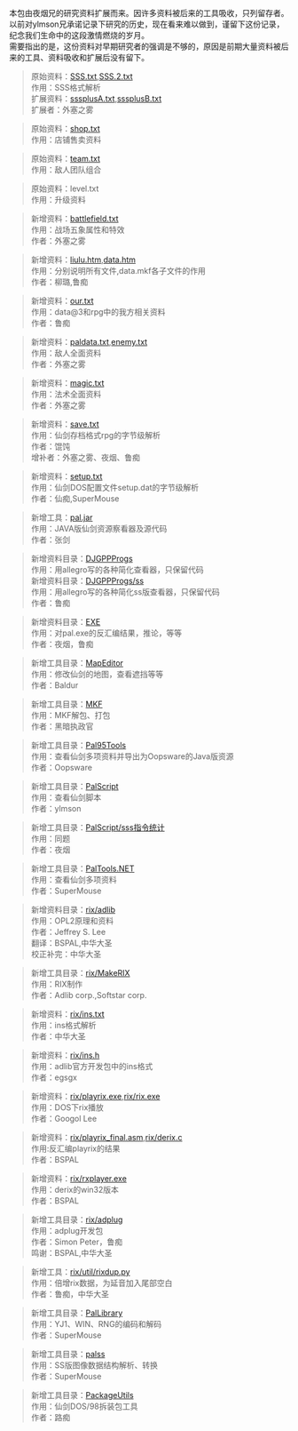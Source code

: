 本包由夜烟兄的研究资料扩展而来。因许多资料被后来的工具吸收，只列留存者。  
以前对ylmson兄承诺记录下研究的历史，现在看来难以做到，谨留下这份记录，纪念我们生命中的这段激情燃烧的岁月。  
需要指出的是，这份资料对早期研究者的强调是不够的，原因是前期大量资料被后来的工具、资料吸收和扩展后没有留下。

>原始资料：[SSS.txt](SSS.txt),[SSS.2.txt](./SSS.2.txt)  
>作用：SSS格式解析  
>扩展资料：[sssplusA.txt](sssplusA.txt),[sssplusB.txt](sssplusB.txt)  
>扩展者：外塞之雾

>原始资料：[shop.txt](shop.txt)  
>作用：店铺售卖资料

>原始资料：[team.txt](team.txt)  
>作用：敌人团队组合

>原始资料：[]()level.txt  
>作用：升级资料

>新增资料：[battlefield.txt](battlefield.txt)  
>作用：战场五象属性和特效  
>作者：外塞之雾

>新增资料：[liulu.htm](liulu.htm),[data.htm](data.htm)  
>作用：分别说明所有文件,data.mkf各子文件的作用  
>作者：柳璐,鲁痴

>新增资料：[our.txt](our.txt)  
>作用：data@3和rpg中的我方相关资料  
>作者：鲁痴

>新增资料：[paldata.txt](paldata.txt),[enemy.txt](enemy.txt)  
>作用：敌人全面资料  
>作者：外塞之雾

>新增资料：[magic.txt](magic.txt)  
>作用：法术全面资料  
>作者：外塞之雾

>新增资料：[save.txt](save.txt)  
>作用：仙剑存档格式rpg的字节级解析  
>作者：馄饨  
>增补者：外塞之雾、夜烟、鲁痴

>新增资料：[setup.txt](setup.txt)  
>作用：仙剑DOS配置文件setup.dat的字节级解析  
>作者：仙痴,SuperMouse

>新增工具：[pal.jar](pal.jar)  
>作用：JAVA版仙剑资源察看器及源代码  
>作者：张剑

>新增资料目录：[DJGPPProgs](DJGPPProgs)  
>作用：用allegro写的各种简化查看器，只保留代码  
>新增资料目录：[DJGPPProgs/ss](DJGPPProgs/ss)  
>作用：用allegro写的各种简化ss版查看器，只保留代码  
>作者：鲁痴

>新增资料目录：[EXE](EXE)  
>作用：对pal.exe的反汇编结果，推论，等等  
>作者：夜烟，鲁痴

>新增工具目录：[MapEditor](MapEditor)  
>作用：修改仙剑的地图，查看遮挡等等  
>作者：Baldur

>新增工具目录：[MKF](MKF)  
>作用：MKF解包、打包  
>作者：黑暗执政官

>新增工具目录：[Pal95Tools](Pal95Tools)  
>作用：查看仙剑多项资料并导出为Oopsware的Java版资源  
>作者：Oopsware

>新增工具目录：[PalScript](PalScript)  
>作用：查看仙剑脚本  
>作者：ylmson

>新增工具目录：[PalScript/sss指令统计](PalScript/sss指令统计)  
>作用：同题  
>作者：夜烟

>新增工具目录：[PalTools.NET](PalTools.NET)  
>作用：查看仙剑多项资料  
>作者：SuperMouse

>新增资料目录：[rix/adlib](rix/adlib)  
>作用：OPL2原理和资料  
>作者：Jeffrey S. Lee  
>翻译：BSPAL,中华大圣  
>校正补完：中华大圣

>新增工具目录：[rix/MakeRIX](rix/MakeRIX)  
>作用：RIX制作  
>作者：Adlib corp.,Softstar corp.

>新增资料：[rix/ins.txt](rix/ins.txt)  
>作用：ins格式解析  
>作者：中华大圣

>新增资料：[rix/ins.h](rix/ins.h)  
>作用：adlib官方开发包中的ins格式  
>作者：egsgx

>新增资料：[rix/playrix.exe](rix/playrix.exe),[rix/rix.exe](rix/rix.exe)  
>作用：DOS下rix播放  
>作者：Googol Lee

>新增资料：[rix/playrix_final.asm](rix/playrix_final.asm),[rix/derix.c](rix/derix.c)  
>作用:反汇编playrix的结果  
>作者：BSPAL

>新增资料：[rix/rxplayer.exe](rix/rxplayer.exe)  
>作用：derix的win32版本  
>作者：BSPAL

>新增工具目录：[rix/adplug](rix/adplug)  
>作用：adplug开发包  
>作者：Simon Peter，鲁痴  
>鸣谢：BSPAL,中华大圣

>新增工具：[rix/util/rixdup.py](rix/util/rixdup.py)  
>作用：倍增rix数据，为延音加入尾部空白  
>作者：鲁痴，中华大圣

>新增工具目录：[PalLibrary](PalLibrary)  
>作用：YJ1、WIN、RNG的编码和解码  
>作者：SuperMouse

>新增工具目录：[palss](palss)  
>作用：SS版图像数据结构解析、转换  
>作者：SuperMouse

>新增工具目录：[PackageUtils](PackageUtils)  
>作用：仙剑DOS/98拆装包工具  
>作者：路痴
